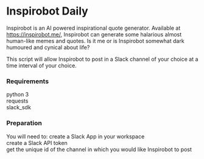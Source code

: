 # Inspirobot Daily

Inspirobot is an AI powered inspirational quote generator. Available at https://inspirobot.me/, Inspirobot can generate some halarious almost human-like memes and quotes. Is it me or is Inspirobot somewhat dark humoured and cynical about life?

This script will allow Inspirobot to post in a Slack channel of your choice at a time interval of your choice.

### Requirements

python 3  
requests  
slack_sdk  

### Preparation

You will need to:
create a Slack App in your workspace  
create a Slack API token  
get the unique id of the channel in which you would like Inspirobot to post  

